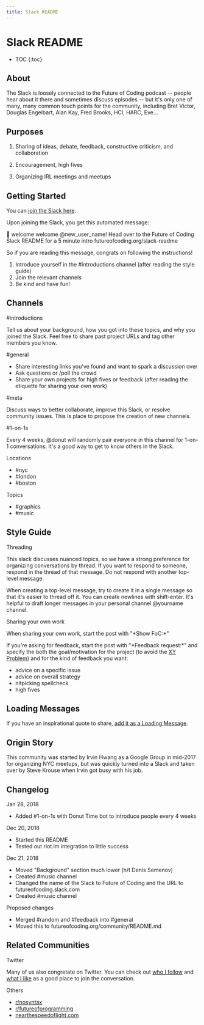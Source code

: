 ```yaml
---
title: Slack README
---
```


<h1>Slack README</h1>

* TOC
{:toc}

## About

The Slack is loosely connected to the Future of Coding podcast -- people hear about it there and sometimes discuss episodes -- but it&#39;s only one of many, many common touch points for the community, including Bret Victor, Douglas Engelbart, Alan Kay, Fred Brooks, HCI, HARC, Eve...

## Purposes

1. Sharing of ideas, debate, feedback, constructive criticism, and collaboration

2. Encouragement, high fives

3. Organizing IRL meetings and meetups

## Getting Started

You can [join the Slack here](http://futureofcoding.org/slack).

Upon joining the Slack, you get this automated message:

👋 welcome welcome @new\_user\_name! Head over to the Future of Coding Slack README for a 5 minute intro futureofcoding.org/slack-readme

So if you are reading this message, congrats on following the instructions!

1. Introduce yourself in the #introductions channel (after reading the style guide)
2. Join the relevant channels
3. Be kind and have fun!

## Channels

#introductions

Tell us about your background, how you got into these topics, and why you joined the Slack. Feel free to share past project URLs and tag other members you know.

#general

- Share interesting links you&#39;ve found and want to spark a discussion over
- Ask questions or /poll the crowd
- Share your own projects for high fives or feedback (after reading the etiquette for sharing your own work)

#meta

Discuss ways to better collaborate, improve this Slack, or resolve community issues. This is place to propose the creation of new channels.

#1-on-1s

Every 4 weeks, @donut will randomly pair everyone in this channel for 1-on-1 conversations. It&#39;s a good way to get to know others in the Slack.

Locations

- #nyc
- #london
- #boston

Topics

- #graphics
- #music

## Style Guide

Threading

This slack discusses nuanced topics, so we have a strong preference for organizing conversations by thread. If you want to respond to someone, respond in the thread of that message. Do not respond with another top-level message.

When creating a top-level message, try to create it in a single message so that it&#39;s easier to thread off it. You can create newlines with shift-enter. It&#39;s helpful to draft longer messages in your personal channel @yourname channel.

Sharing your own work

When sharing your own work, start the post with &quot;\*Show FoC:\*&quot;

If you&#39;re asking for feedback, start the post with &quot;\*Feedback request:\*&quot; and specify the both the goal/motivation for the project (to avoid the [XY Problem](https://en.wikipedia.org/wiki/XY_problem)) and for the kind of feedback you want:

- advice on a specific issue
- advice on overall strategy
- nitpicking spellcheck
- high fives

## Loading Messages

If you have an inspirational quote to share, [add it as a Loading Message](https://get.slack.help/hc/en-us/articles/115005045646-Customise-loading-messages).

## Origin Story

This community was started by Irvin Hwang as a Google Group in mid-2017 for organizing NYC meetups, but was quickly turned into a Slack and taken over by Steve Krouse when Irvin got busy with his job.

## Changelog

Jan 28, 2018

- Added #1-on-1s with Donut Time bot to introduce people every 4 weeks

Dec 20, 2018

- Started this README
- Tested out riot.im integration to little success

Dec 21, 2018

- Moved &quot;Background&quot; section much lower (h/t Denis Semenov)
- Created #music channel
- Changed the name of the Slack to Future of Coding and the URL to futureofcoding.slack.com
- Created #music channel

Proposed changes

- Merged #random and #feedback into #general
- Moved this to futureofcoding.org/community/README.md

## Related Communities

Twitter

Many of us also congretate on Twitter. You can check out [who I follow](http://twitter.com/stevekrouse/following) and [what I like](http://twitter.com/stevekrouse/likes) as a good place to join the conversation.

Others

- [r/n](https://www.reddit.com/r/nosyntax/)[osyntax](https://www.reddit.com/r/nosyntax/)
- [r/futureofprogramming](https://www.reddit.com/r/futureofprogramming)
- [nearthespeedoflight.com](http://discuss.nearthespeedoflight.com/)
